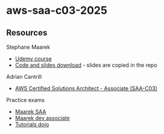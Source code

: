 # aws-saa-c03-2025

## Resources

Stephane Maarek
* [Udemy course](https://www.udemy.com/course/aws-certified-solutions-architect-associate-saa-c03/)
* [Code and slides download](https://courses.datacumulus.com/downloads/certified-solutions-architect-pn9/) - slides are copied in the repo

Adrian Cantrill
* [AWS Certified Solutions Architect - Associate (SAA-C03)](https://learn.cantrill.io/courses/enrolled/1820301)

Practice exams
* [Maarek SAA](https://www.udemy.com/course-dashboard-redirect/?course_id=2597160)
* [Maarek dev associate](https://www.udemy.com/course-dashboard-redirect/?course_id=1975038)
* [Tutorials dojo](https://portal.tutorialsdojo.com/courses/aws-certified-solutions-architect-associate-practice-exams/)

